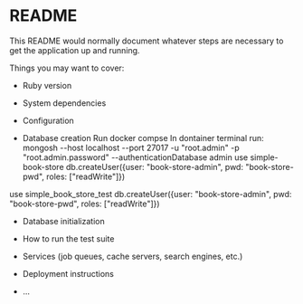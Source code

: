 # README

This README would normally document whatever steps are necessary to get the
application up and running.

Things you may want to cover:

* Ruby version

* System dependencies

* Configuration

* Database creation
Run docker compse
In dontainer terminal run:
mongosh --host localhost --port 27017 -u "root.admin" -p "root.admin.password" --authenticationDatabase admin
use simple-book-store
db.createUser({user: "book-store-admin", pwd: "book-store-pwd", roles: ["readWrite"]})

use simple_book_store_test
db.createUser({user: "book-store-admin", pwd: "book-store-pwd", roles: ["readWrite"]})

* Database initialization

* How to run the test suite

* Services (job queues, cache servers, search engines, etc.)

* Deployment instructions

* ...
